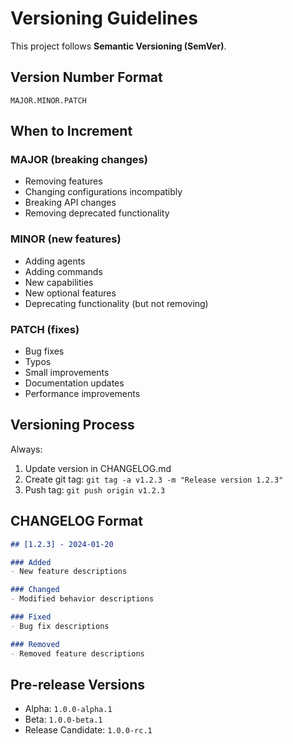 # Versioning Guidelines

This project follows **Semantic Versioning (SemVer)**.

## Version Number Format
`MAJOR.MINOR.PATCH`

## When to Increment

### MAJOR (breaking changes)
- Removing features
- Changing configurations incompatibly  
- Breaking API changes
- Removing deprecated functionality

### MINOR (new features)
- Adding agents
- Adding commands
- New capabilities
- New optional features
- Deprecating functionality (but not removing)

### PATCH (fixes)
- Bug fixes
- Typos
- Small improvements
- Documentation updates
- Performance improvements

## Versioning Process

Always:
1. Update version in CHANGELOG.md
2. Create git tag: `git tag -a v1.2.3 -m "Release version 1.2.3"`
3. Push tag: `git push origin v1.2.3`

## CHANGELOG Format

```markdown
## [1.2.3] - 2024-01-20

### Added
- New feature descriptions

### Changed
- Modified behavior descriptions

### Fixed
- Bug fix descriptions

### Removed
- Removed feature descriptions
```

## Pre-release Versions
- Alpha: `1.0.0-alpha.1`
- Beta: `1.0.0-beta.1`
- Release Candidate: `1.0.0-rc.1`